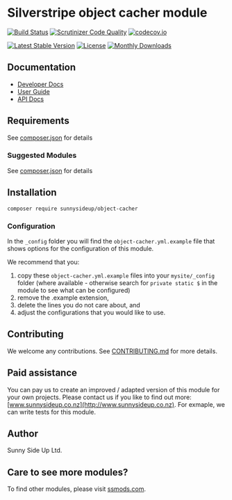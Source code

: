 # Silverstripe object cacher module
[![Build Status](https://travis-ci.org/sunnysideup/silverstripe-object-cacher.svg?branch=master)](https://travis-ci.org/sunnysideup/silverstripe-object-cacher)
[![Scrutinizer Code Quality](https://scrutinizer-ci.com/g/sunnysideup/silverstripe-object-cacher/badges/quality-score.png?b=master)](https://scrutinizer-ci.com/g/sunnysideup/silverstripe-object-cacher/?branch=master)
[![codecov.io](https://codecov.io/github/sunnysideup/silverstripe-object-cacher/coverage.svg?branch=master)](https://codecov.io/github/sunnysideup/silverstripe-object-cacher?branch=master)

[![Latest Stable Version](https://poser.pugx.org/sunnysideup/object-cacher/version)](https://packagist.org/packages/sunnysideup/object-cacher)
[![License](https://poser.pugx.org/sunnysideup/object-cacher/license)](https://packagist.org/packages/sunnysideup/object-cacher)
[![Monthly Downloads](https://poser.pugx.org/sunnysideup/object-cacher/d/monthly)](https://packagist.org/packages/sunnysideup/object-cacher)


## Documentation



 * [Developer Docs](docs/en/INDEX.md)
 * [User Guide](docs/en/userguide.md)
 * [API Docs](http://docs.ssmods.com/sunnysideup/object-cacher/classes.xhtml)


## Requirements



See [composer.json](composer.json) for details


### Suggested Modules



See [composer.json](composer.json) for details


## Installation


```
composer require sunnysideup/object-cacher
```

### Configuration



In the `_config` folder you will find the `object-cacher.yml.example`
file that shows options for the configuration of this module.

We recommend that you:

  1. copy these `object-cacher.yml.example` files into your
`mysite/_config` folder (where available - otherwise search for `private static $` in the module to see what can be configured)
  2. remove the .example extension,
  3. delete the lines you do not care about, and
  4. adjust the configurations that you would like to use.


## Contributing



We welcome any contributions. See [CONTRIBUTING.md](CONTRIBUTING.md) for more details.

## Paid assistance



You can pay us to create an improved / adapted version of this module for your own projects.  Please contact us if you like to find out more: [www.sunnysideup.co.nz](http://www.sunnysideup.co.nz).  For exmaple, we can write tests for this module.  

## Author



Sunny Side Up Ltd.


## Care to see more modules?

To find other modules, please visit [ssmods.com](http://ssmods.com/).
